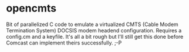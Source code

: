 # opencmts

Bit of parallelized C code to emulate a virtualized CMTS (Cable Modem Termination System) DOCSIS modem headend configuration. 
Requires a config.cm and a keyfile. It's all a bit rough but I'll still get this done before Comcast can implement theirs successfully. ;-P
